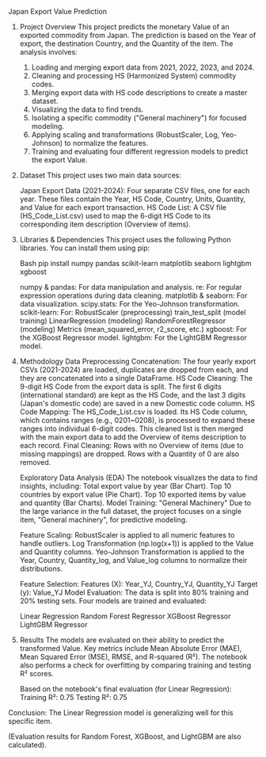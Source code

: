 Japan Export Value Prediction

1. Project Overview
    This project predicts the monetary Value of an exported commodity from Japan. The prediction is based on the Year of export, the destination Country, and the Quantity of the item.
    The analysis involves:
    1. Loading and merging export data from 2021, 2022, 2023, and 2024.
    2. Cleaning and processing HS (Harmonized System) commodity codes.
    3. Merging export data with HS code descriptions to create a master dataset.
    4. Visualizing the data to find trends.
    5. Isolating a specific commodity ("General machinery") for focused modeling.
    6. Applying scaling and transformations (RobustScaler, Log, Yeo-Johnson) to normalize the features.
    7. Training and evaluating four different regression models to predict the export Value.

2. Dataset
    This project uses two main data sources:

    Japan Export Data (2021-2024): Four separate CSV files, one for each year. These files contain the Year, HS Code, Country, Units, Quantity, and Value for each export transaction.
    HS Code List: A CSV file (HS_Code_List.csv) used to map the 6-digit HS Code to its corresponding item description (Overview of items).

3. Libraries & Dependencies
    This project uses the following Python libraries. You can install them using pip:

    Bash
    pip install numpy pandas scikit-learn matplotlib seaborn lightgbm xgboost
    
    numpy & pandas: For data manipulation and analysis.
    re: For regular expression operations during data cleaning.
    matplotlib & seaborn: For data visualization.
    scipy.stats: For the Yeo-Johnson transformation.
    scikit-learn: For:
        RobustScaler (preprocessing)
        train_test_split (model training)
        LinearRegression (modeling)
        RandomForestRegressor (modeling)
        Metrics (mean_squared_error, r2_score, etc.)
        xgboost: For the XGBoost Regressor model.
        lightgbm: For the LightGBM Regressor model.

4. Methodology
    Data Preprocessing
        Concatenation: The four yearly export CSVs (2021-2024) are loaded, duplicates are dropped from each, and they are concatenated into a single DataFrame.
        HS Code Cleaning: The 9-digit HS Code from the export data is split. The first 6 digits (international standard) are kept as the HS Code, and the last 3 digits (Japan's domestic code) are saved in a new Domestic code column.
        HS Code Mapping: The HS_Code_List.csv is loaded. Its HS Code column, which contains ranges (e.g., 0201~0208), is processed to expand these ranges into individual 6-digit codes. This cleaned list is then merged with the main export data to add the Overview of items description to each record.
        Final Cleaning: Rows with no Overview of items (due to missing mappings) are dropped. Rows with a Quantity of 0 are also removed.
    
    Exploratory Data Analysis (EDA)
        The notebook visualizes the data to find insights, including:
        Total export value by year (Bar Chart).
        Top 10 countries by export value (Pie Chart).
        Top 10 exported items by value and quantity (Bar Charts).
        Model Training: "General Machinery"
        Due to the large variance in the full dataset, the project focuses on a single item, "General machinery", for predictive modeling.
    
    Feature Scaling:
        RobustScaler is applied to all numeric features to handle outliers.
        Log Transformation (np.log(x+1)) is applied to the Value and Quantity columns.
        Yeo-Johnson Transformation is applied to the Year, Country, Quantity_log, and Value_log columns to normalize their distributions.
    
    Feature Selection: 
        Features (X): Year_YJ, Country_YJ, Quantity_YJ
        Target (y): Value_YJ
        Model Evaluation: The data is split into 80% training and 20% testing sets. Four models are trained and evaluated:

    Linear Regression
        Random Forest Regressor
        XGBoost Regressor
        LightGBM Regressor

5. Results
    The models are evaluated on their ability to predict the transformed Value. Key metrics include Mean Absolute Error (MAE), Mean Squared Error (MSE), RMSE, and R-squared (R²). The notebook also performs a check for overfitting by comparing training and testing R² scores.

    Based on the notebook's final evaluation (for Linear Regression):
        Training R²: 0.75
        Testing R²: 0.75

Conclusion: The Linear Regression model is generalizing well for this specific item.

(Evaluation results for Random Forest, XGBoost, and LightGBM are also calculated).